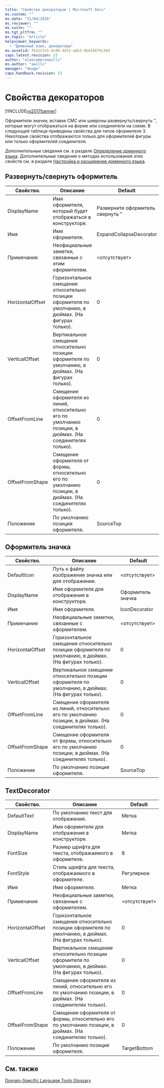 ```yaml
---
title: "Свойства декораторов | Microsoft Docs"
ms.custom: ""
ms.date: "11/04/2016"
ms.reviewer: ""
ms.suite: ""
ms.tgt_pltfrm: ""
ms.topic: "article"
helpviewer_keywords: 
  - "Доменный язык, декораторы"
ms.assetid: f6322fe5-dc08-4d32-a6b3-0bd18879136d
caps.latest.revision: 23
author: "alancameronwills"
ms.author: "awills"
manager: "douge"
caps.handback.revision: 23
---
```

# Свойства декораторов
[!INCLUDE[vs2017banner](../code-quality/includes/vs2017banner.md)]

Оформители значки, вставке СМС или шевроны развернуть\/свернуть ", которые могут отображаться на форме или соединители на схеме.  В следующей таблице приведены свойства для типов оформителя 3.  Некоторые свойства отображаются только для оформителей фигуры или только оформителей соединителя.  
  
 Дополнительные сведения см. в разделе [Определение доменного языка](../modeling/how-to-define-a-domain-specific-language.md).  Дополнительные сведения о методах использования этих свойств см. в разделе [Настройка и расширение доменного языка](../modeling/customizing-and-extending-a-domain-specific-language.md).  
  
## Развернуть\/свернуть оформитель  
  
|Свойство.|Описание|Default|  
|---------------|--------------|-------------|  
|DisplayName|Имя оформителя, который будет отображаться в конструкторе.|Разверните оформитель свернуть "|  
|Имя|Имя оформителя.|ExpandCollapseDecorator|  
|Примечания|Неофициальные заметки, связанные с этим оформителем.|\<отсутствует\>|  
|HorizontalOffset|Горизонтальное смещение относительно позиции оформителя по умолчанию, в дюймах.  \(На фигурах только\).|0|  
|VerticalOffset|Вертикальное смещение относительно позиции оформителя по умолчанию, в дюймах.  \(На фигурах только\).|0|  
|OffsetFromLine|Смещение оформителя из линий, относительно его по умолчанию позиции, в дюймах.  \(На соединителях только\).|0|  
|OffsetFromShape|Смещение оформителя от формы, относительно его по умолчанию позиции, в дюймах.  \(На соединителях только\).|0|  
|Положение|По умолчанию позиция оформителя.|SourceTop|  
  
## Оформитель значка  
  
|Свойство.|Описание|Default|  
|---------------|--------------|-------------|  
|DefaultIcon|Путь к файлу изображения значка или для отображения.|\<отсутствует\>|  
|DisplayName|Имя оформителя для отображения в конструкторе.|Оформитель значка|  
|Имя|Имя оформителя.|IconDecorator|  
|Примечания|Неофициальные заметки, связанные с оформителем.|\<отсутствует\>|  
|HorizontalOffset|Горизонтальное смещение относительно позиции оформителя по умолчанию, в дюймах.  \(На фигурах только\).|0|  
|VerticalOffset|Вертикальное смещение относительно позиции оформителя по умолчанию, в дюймах.  \(На фигурах только\).|0|  
|OffsetFromLine|Смещение оформителя из линий, относительно его по умолчанию позиции, в дюймах.  \(На соединителях только\).|0|  
|OffsetFromShape|Смещение оформителя от формы, относительно его по умолчанию позиции, в дюймах.  \(На соединителях только\).|0|  
|Положение|По умолчанию позиция оформителя.|SourceTop|  
  
## TextDecorator  
  
|Свойство.|Описание|Default|  
|---------------|--------------|-------------|  
|DefaultText|По умолчанию текст для отображения.|Метка|  
|DisplayName|Имя оформителя для отображения в конструкторе.|Метка|  
|FontSize|Размер шрифта для текста, отображаемого в оформителе.|8|  
|FontStyle|Стиль шрифта для текста, отображаемого в оформителе.|Регулярное|  
|Имя|Имя оформителя.|Метка|  
|Примечания|Неофициальные заметки, связанные с оформителем.|\<отсутствует\>|  
|HorizontalOffset|Горизонтальное смещение относительно позиции оформителя по умолчанию, в дюймах.  \(На фигурах только\).|0|  
|VerticalOffset|Вертикальное смещение относительно позиции оформителя по умолчанию, в дюймах.  \(На фигурах только\).|0|  
|OffsetFromLine|Смещение оформителя из линий, относительно его по умолчанию позиции, в дюймах.  \(На соединителях только\).|0|  
|OffsetFromShape|Смещение оформителя от формы, относительно его по умолчанию позиции, в дюймах.  \(На соединителях только\).|0|  
|Положение|По умолчанию позиция оформителя.|TargetBottom|  
  
## См. также  
 [Domain\-Specific Language Tools Glossary](http://msdn.microsoft.com/ru-ru/ca5e84cb-a315-465c-be24-76aa3df276aa)